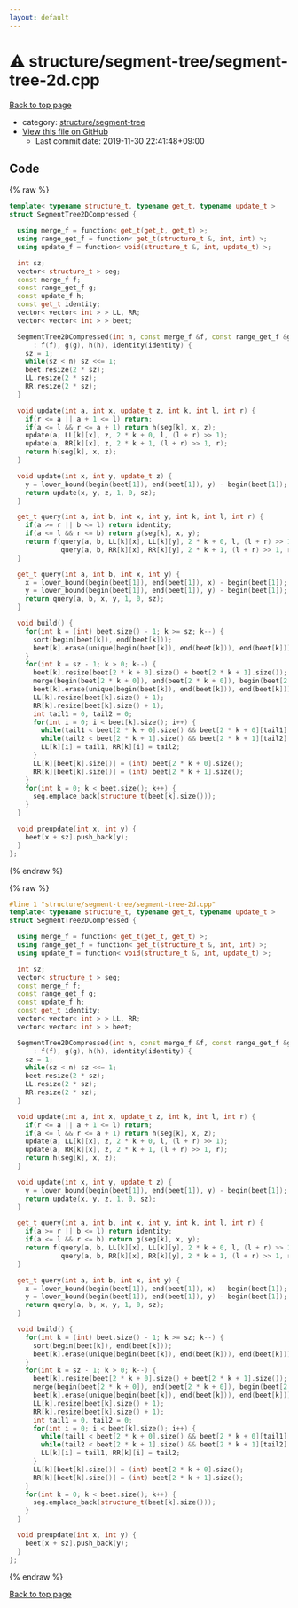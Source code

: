 ```yaml
---
layout: default
---
```


<!-- mathjax config similar to math.stackexchange -->
<script type="text/javascript" async
  src="https://cdnjs.cloudflare.com/ajax/libs/mathjax/2.7.5/MathJax.js?config=TeX-MML-AM_CHTML">
</script>
<script type="text/x-mathjax-config">
  MathJax.Hub.Config({
    TeX: { equationNumbers: { autoNumber: "AMS" }},
    tex2jax: {
      inlineMath: [ ['$','$'] ],
      processEscapes: true
    },
    "HTML-CSS": { matchFontHeight: false },
    displayAlign: "left",
    displayIndent: "2em"
  });
</script>

<script type="text/javascript" src="https://cdnjs.cloudflare.com/ajax/libs/jquery/3.4.1/jquery.min.js"></script>
<script src="https://cdn.jsdelivr.net/npm/jquery-balloon-js@1.1.2/jquery.balloon.min.js" integrity="sha256-ZEYs9VrgAeNuPvs15E39OsyOJaIkXEEt10fzxJ20+2I=" crossorigin="anonymous"></script>
<script type="text/javascript" src="../../../assets/js/copy-button.js"></script>
<link rel="stylesheet" href="../../../assets/css/copy-button.css" />


# :warning: structure/segment-tree/segment-tree-2d.cpp

<a href="../../../index.html">Back to top page</a>

* category: <a href="../../../index.html#bd066fce418dc5d58690e9bbe0a7a21f">structure/segment-tree</a>
* <a href="{{ site.github.repository_url }}/blob/master/structure/segment-tree/segment-tree-2d.cpp">View this file on GitHub</a>
    - Last commit date: 2019-11-30 22:41:48+09:00




## Code

<a id="unbundled"></a>
{% raw %}
```cpp
template< typename structure_t, typename get_t, typename update_t >
struct SegmentTree2DCompressed {

  using merge_f = function< get_t(get_t, get_t) >;
  using range_get_f = function< get_t(structure_t &, int, int) >;
  using update_f = function< void(structure_t &, int, update_t) >;

  int sz;
  vector< structure_t > seg;
  const merge_f f;
  const range_get_f g;
  const update_f h;
  const get_t identity;
  vector< vector< int > > LL, RR;
  vector< vector< int > > beet;

  SegmentTree2DCompressed(int n, const merge_f &f, const range_get_f &g, const update_f &h, const get_t &identity)
      : f(f), g(g), h(h), identity(identity) {
    sz = 1;
    while(sz < n) sz <<= 1;
    beet.resize(2 * sz);
    LL.resize(2 * sz);
    RR.resize(2 * sz);
  }

  void update(int a, int x, update_t z, int k, int l, int r) {
    if(r <= a || a + 1 <= l) return;
    if(a <= l && r <= a + 1) return h(seg[k], x, z);
    update(a, LL[k][x], z, 2 * k + 0, l, (l + r) >> 1);
    update(a, RR[k][x], z, 2 * k + 1, (l + r) >> 1, r);
    return h(seg[k], x, z);
  }

  void update(int x, int y, update_t z) {
    y = lower_bound(begin(beet[1]), end(beet[1]), y) - begin(beet[1]);
    return update(x, y, z, 1, 0, sz);
  }

  get_t query(int a, int b, int x, int y, int k, int l, int r) {
    if(a >= r || b <= l) return identity;
    if(a <= l && r <= b) return g(seg[k], x, y);
    return f(query(a, b, LL[k][x], LL[k][y], 2 * k + 0, l, (l + r) >> 1),
             query(a, b, RR[k][x], RR[k][y], 2 * k + 1, (l + r) >> 1, r));
  }

  get_t query(int a, int b, int x, int y) {
    x = lower_bound(begin(beet[1]), end(beet[1]), x) - begin(beet[1]);
    y = lower_bound(begin(beet[1]), end(beet[1]), y) - begin(beet[1]);
    return query(a, b, x, y, 1, 0, sz);
  }

  void build() {
    for(int k = (int) beet.size() - 1; k >= sz; k--) {
      sort(begin(beet[k]), end(beet[k]));
      beet[k].erase(unique(begin(beet[k]), end(beet[k])), end(beet[k]));
    }
    for(int k = sz - 1; k > 0; k--) {
      beet[k].resize(beet[2 * k + 0].size() + beet[2 * k + 1].size());
      merge(begin(beet[2 * k + 0]), end(beet[2 * k + 0]), begin(beet[2 * k + 1]), end(beet[2 * k + 1]), begin(beet[k]));
      beet[k].erase(unique(begin(beet[k]), end(beet[k])), end(beet[k]));
      LL[k].resize(beet[k].size() + 1);
      RR[k].resize(beet[k].size() + 1);
      int tail1 = 0, tail2 = 0;
      for(int i = 0; i < beet[k].size(); i++) {
        while(tail1 < beet[2 * k + 0].size() && beet[2 * k + 0][tail1] < beet[k][i]) ++tail1;
        while(tail2 < beet[2 * k + 1].size() && beet[2 * k + 1][tail2] < beet[k][i]) ++tail2;
        LL[k][i] = tail1, RR[k][i] = tail2;
      }
      LL[k][beet[k].size()] = (int) beet[2 * k + 0].size();
      RR[k][beet[k].size()] = (int) beet[2 * k + 1].size();
    }
    for(int k = 0; k < beet.size(); k++) {
      seg.emplace_back(structure_t(beet[k].size()));
    }
  }

  void preupdate(int x, int y) {
    beet[x + sz].push_back(y);
  }
};

```
{% endraw %}

<a id="bundled"></a>
{% raw %}
```cpp
#line 1 "structure/segment-tree/segment-tree-2d.cpp"
template< typename structure_t, typename get_t, typename update_t >
struct SegmentTree2DCompressed {

  using merge_f = function< get_t(get_t, get_t) >;
  using range_get_f = function< get_t(structure_t &, int, int) >;
  using update_f = function< void(structure_t &, int, update_t) >;

  int sz;
  vector< structure_t > seg;
  const merge_f f;
  const range_get_f g;
  const update_f h;
  const get_t identity;
  vector< vector< int > > LL, RR;
  vector< vector< int > > beet;

  SegmentTree2DCompressed(int n, const merge_f &f, const range_get_f &g, const update_f &h, const get_t &identity)
      : f(f), g(g), h(h), identity(identity) {
    sz = 1;
    while(sz < n) sz <<= 1;
    beet.resize(2 * sz);
    LL.resize(2 * sz);
    RR.resize(2 * sz);
  }

  void update(int a, int x, update_t z, int k, int l, int r) {
    if(r <= a || a + 1 <= l) return;
    if(a <= l && r <= a + 1) return h(seg[k], x, z);
    update(a, LL[k][x], z, 2 * k + 0, l, (l + r) >> 1);
    update(a, RR[k][x], z, 2 * k + 1, (l + r) >> 1, r);
    return h(seg[k], x, z);
  }

  void update(int x, int y, update_t z) {
    y = lower_bound(begin(beet[1]), end(beet[1]), y) - begin(beet[1]);
    return update(x, y, z, 1, 0, sz);
  }

  get_t query(int a, int b, int x, int y, int k, int l, int r) {
    if(a >= r || b <= l) return identity;
    if(a <= l && r <= b) return g(seg[k], x, y);
    return f(query(a, b, LL[k][x], LL[k][y], 2 * k + 0, l, (l + r) >> 1),
             query(a, b, RR[k][x], RR[k][y], 2 * k + 1, (l + r) >> 1, r));
  }

  get_t query(int a, int b, int x, int y) {
    x = lower_bound(begin(beet[1]), end(beet[1]), x) - begin(beet[1]);
    y = lower_bound(begin(beet[1]), end(beet[1]), y) - begin(beet[1]);
    return query(a, b, x, y, 1, 0, sz);
  }

  void build() {
    for(int k = (int) beet.size() - 1; k >= sz; k--) {
      sort(begin(beet[k]), end(beet[k]));
      beet[k].erase(unique(begin(beet[k]), end(beet[k])), end(beet[k]));
    }
    for(int k = sz - 1; k > 0; k--) {
      beet[k].resize(beet[2 * k + 0].size() + beet[2 * k + 1].size());
      merge(begin(beet[2 * k + 0]), end(beet[2 * k + 0]), begin(beet[2 * k + 1]), end(beet[2 * k + 1]), begin(beet[k]));
      beet[k].erase(unique(begin(beet[k]), end(beet[k])), end(beet[k]));
      LL[k].resize(beet[k].size() + 1);
      RR[k].resize(beet[k].size() + 1);
      int tail1 = 0, tail2 = 0;
      for(int i = 0; i < beet[k].size(); i++) {
        while(tail1 < beet[2 * k + 0].size() && beet[2 * k + 0][tail1] < beet[k][i]) ++tail1;
        while(tail2 < beet[2 * k + 1].size() && beet[2 * k + 1][tail2] < beet[k][i]) ++tail2;
        LL[k][i] = tail1, RR[k][i] = tail2;
      }
      LL[k][beet[k].size()] = (int) beet[2 * k + 0].size();
      RR[k][beet[k].size()] = (int) beet[2 * k + 1].size();
    }
    for(int k = 0; k < beet.size(); k++) {
      seg.emplace_back(structure_t(beet[k].size()));
    }
  }

  void preupdate(int x, int y) {
    beet[x + sz].push_back(y);
  }
};

```
{% endraw %}

<a href="../../../index.html">Back to top page</a>

